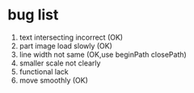 # bug list

1. text intersecting incorrect (OK)
2. part image load slowly (OK)
3. line width not same (OK,use beginPath closePath)
4. smaller scale not clearly
5. functional lack
6. move smoothly (OK)
